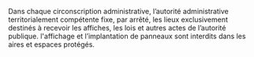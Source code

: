 Dans chaque circonscription administrative, l’autorité administrative territorialement compétente fixe, par arrêté, les lieux exclusivement destinés à recevoir les affiches, les lois et autres actes de l’autorité publique.
l'affichage et l’implantation de panneaux sont interdits dans les aires et espaces protégés.